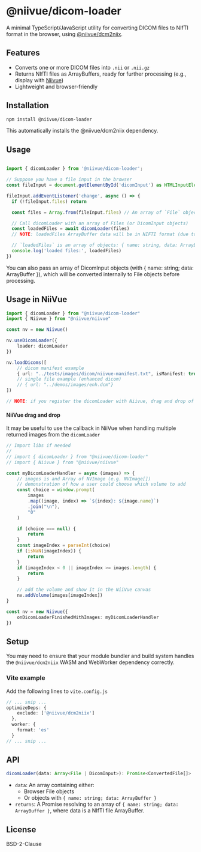 # @niivue/dicom-loader

A minimal TypeScript/JavaScript utility for converting DICOM files to NIfTI format in the browser, using [@niivue/dcm2niix](https://www.npmjs.com/package/@niivue/dcm2niix).

## Features

- Converts one or more DICOM files into `.nii` or `.nii.gz`  
- Returns NIfTI files as ArrayBuffers, ready for further processing (e.g., display with [Niivue](https://github.com/niivue/niivue))  
- Lightweight and browser-friendly

## Installation

```bash
npm install @niivue/dicom-loader
```

This automatically installs the @niivue/dcm2niix dependency.

## Usage

```typescript

import { dicomLoader } from '@niivue/dicom-loader';

// Suppose you have a file input in the browser
const fileInput = document.getElementById('dicomInput') as HTMLInputElement

fileInput.addEventListener('change', async () => {
  if (!fileInput.files) return

  const files = Array.from(fileInput.files) // An array of `File` objects

  // Call dicomLoader with an array of Files (or DicomInput objects)
  const loadedFiles = await dicomLoader(files)
  // NOTE: loadedFiles ArrayBuffer data will be in NIFTI format (due to using dcm2niix under the hood)

  // `loadedFiles` is an array of objects: { name: string, data: ArrayBuffer }
  console.log('loaded files:', loadedFiles)
})
```
You can also pass an array of DicomInput objects (with { name: string; data: ArrayBuffer }), which will be converted internally to File objects before processing.



## Usage in NiiVue

```typescript
import { dicomLoader } from "@niivue/dicom-loader"
import { Niivue } from "@niivue/niivue"

const nv = new Niivue()

nv.useDicomLoader({
    loader: dicomLoader
})

nv.loadDicoms([
    // dicom manifest example
    { url: "../tests/images/dicom/niivue-manifest.txt", isManifest: true},
    // single file example (enhanced dicom)
    // { url: "../demos/images/enh.dcm"}
])

// NOTE: if you register the dicomLoader with Niivue, drag and drop of dicom folders is supported out of the box. Just drop a folder onto the canvas
```

#### NiiVue drag and drop

It may be useful to use the callback in NiiVue when handling multiple returned images from the `dicomLoader`

```typescript
// Import libs if needed
// 
// import { dicomLoader } from "@niivue/dicom-loader"
// import { Niivue } from "@niivue/niivue"

const myDicomLoaderHandler = async (images) => {
    // images is and Array of NVImage (e.g. NVImage[])
    // demonstration of how a user could choose which volume to add
    const choice = window.prompt(
        images
        .map((image, index) => `${index}: ${image.name}`)
        .join("\n"),
        "0"
    )

    if (choice === null) {
        return
    }
    const imageIndex = parseInt(choice)
    if (isNaN(imageIndex)) {
        return
    }
    if (imageIndex < 0 || imageIndex >= images.length) {
        return
    }

    // add the volume and show it in the NiiVue canvas
    nv.addVolume(images[imageIndex])
}

const nv = new Niivue({
    onDicomLoaderFinishedWithImages: myDicomLoaderHandler
})
```

## Setup

You may need to ensure that your module bundler and build system handles the `@niivue/dcm2niix` WASM and WebWorker dependency correctly.

### Vite example

Add the following lines to `vite.config.js`

```typescript
// ... snip ...
optimizeDeps: {
    exclude: ['@niivue/dcm2niix']
  },
  worker: {
    format: 'es'
  }
// ... snip ...
```

## API

```typescript
dicomLoader(data: Array<File | DicomInput>): Promise<ConvertedFile[]>
```
- `data`: An array containing either:
    - Browser File objects
    - Or objects with `{ name: string; data: ArrayBuffer }`
- `returns`: A Promise resolving to an array of `{ name: string; data: ArrayBuffer }`, where data is a NIfTI file ArrayBuffer.

## License

BSD-2-Clause


